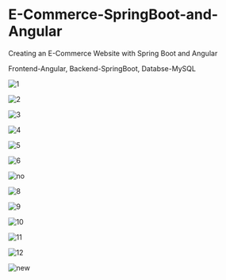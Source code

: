 # E-Commerce-SpringBoot-and-Angular
Creating an E-Commerce Website with Spring Boot and Angular

Frontend-Angular,
Backend-SpringBoot,
Databse-MySQL

![1](https://github.com/EnesKavusan/-E-Commerce-SpringBoot-and-Angular/assets/76069224/3f2b68bf-217e-4b88-82a1-15367bc4d462)

![2](https://github.com/EnesKavusan/-E-Commerce-SpringBoot-and-Angular/assets/76069224/a800e695-9a70-4dc0-8e00-4a8610c8864d)

![3](https://github.com/EnesKavusan/-E-Commerce-SpringBoot-and-Angular/assets/76069224/88a2ee86-f54a-4e8c-8fba-cf6f21a3ee6b)

![4](https://github.com/EnesKavusan/-E-Commerce-SpringBoot-and-Angular/assets/76069224/8a5aa3b8-ca99-4f21-a9ff-dc676549d24a)

![5](https://github.com/EnesKavusan/-E-Commerce-SpringBoot-and-Angular/assets/76069224/94a8f74f-b034-4016-a2ac-6f11f3dc7da5)

![6](https://github.com/EnesKavusan/-E-Commerce-SpringBoot-and-Angular/assets/76069224/23c6ec6a-dea2-45e8-aab8-907e738df222)

![no](https://github.com/EnesKavusan/-E-Commerce-SpringBoot-and-Angular/assets/76069224/8c6c084a-309f-45ca-ac5e-0ef9497ca823)

![8](https://github.com/EnesKavusan/-E-Commerce-SpringBoot-and-Angular/assets/76069224/8b0a579a-a887-4db3-bb6e-3297037397f8)

![9](https://github.com/EnesKavusan/-E-Commerce-SpringBoot-and-Angular/assets/76069224/c24f2bc9-4be3-48b6-9037-5d2b0e08116c)

![10](https://github.com/EnesKavusan/-E-Commerce-SpringBoot-and-Angular/assets/76069224/33a5ef8f-b3cd-4f6a-9fb1-d8044b0cbc40)

![11](https://github.com/EnesKavusan/-E-Commerce-SpringBoot-and-Angular/assets/76069224/56f2769c-41ef-4562-82da-fbcd84b54e19)

![12](https://github.com/EnesKavusan/-E-Commerce-SpringBoot-and-Angular/assets/76069224/cf2f026e-9287-4080-a6f5-487cdf0b6808)

![new](https://github.com/EnesKavusan/-E-Commerce-SpringBoot-and-Angular/assets/76069224/e57515f1-dd15-4312-b710-6bafff84b95d)

